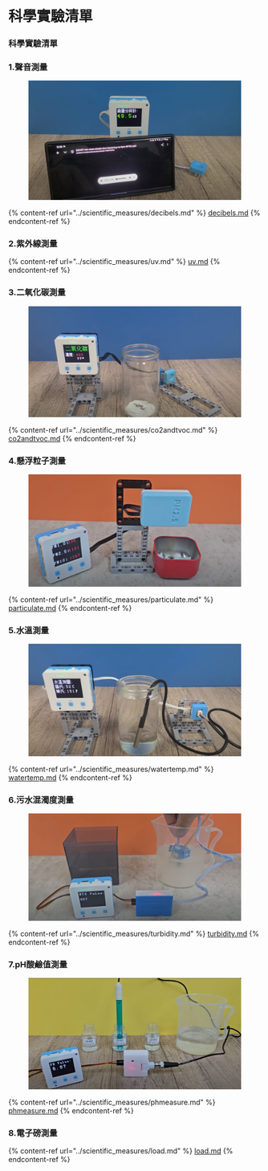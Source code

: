 # 科學實驗清單

### 科學實驗清單

### 1.聲音測量

<figure><img src="../.gitbook/assets/image (56).png" alt=""><figcaption></figcaption></figure>

{% content-ref url="../scientific_measures/decibels.md" %}
[decibels.md](../scientific_measures/decibels.md)
{% endcontent-ref %}

### 2.紫外線測量

{% content-ref url="../scientific_measures/uv.md" %}
[uv.md](../scientific_measures/uv.md)
{% endcontent-ref %}

### 3.二氧化碳測量

<figure><img src="../.gitbook/assets/image (1) (1) (1) (1) (1) (1) (1) (1) (1) (1) (1) (1) (1) (1) (1) (1) (1) (1) (1) (1) (1) (1) (1) (1) (1) (1) (1) (1) (1).png" alt=""><figcaption></figcaption></figure>

{% content-ref url="../scientific_measures/co2andtvoc.md" %}
[co2andtvoc.md](../scientific_measures/co2andtvoc.md)
{% endcontent-ref %}

### 4.懸浮粒子測量

<figure><img src="../.gitbook/assets/image (59).png" alt=""><figcaption></figcaption></figure>

{% content-ref url="../scientific_measures/particulate.md" %}
[particulate.md](../scientific_measures/particulate.md)
{% endcontent-ref %}

### 5.水溫測量

<figure><img src="../.gitbook/assets/image (57).png" alt=""><figcaption></figcaption></figure>

{% content-ref url="../scientific_measures/watertemp.md" %}
[watertemp.md](../scientific_measures/watertemp.md)
{% endcontent-ref %}

### 6.污水混濁度測量

<figure><img src="../.gitbook/assets/image (54).png" alt=""><figcaption></figcaption></figure>

{% content-ref url="../scientific_measures/turbidity.md" %}
[turbidity.md](../scientific_measures/turbidity.md)
{% endcontent-ref %}

### 7.pH酸鹼值測量

<figure><img src="../.gitbook/assets/image (55).png" alt=""><figcaption></figcaption></figure>

{% content-ref url="../scientific_measures/phmeasure.md" %}
[phmeasure.md](../scientific_measures/phmeasure.md)
{% endcontent-ref %}

### 8.電子磅測量

{% content-ref url="../scientific_measures/load.md" %}
[load.md](../scientific_measures/load.md)
{% endcontent-ref %}

